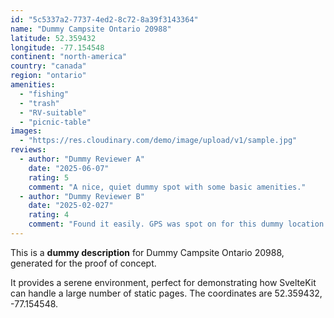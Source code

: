 ```yaml
---
id: "5c5337a2-7737-4ed2-8c72-8a39f3143364"
name: "Dummy Campsite Ontario 20988"
latitude: 52.359432
longitude: -77.154548
continent: "north-america"
country: "canada"
region: "ontario"
amenities:
  - "fishing"
  - "trash"
  - "RV-suitable"
  - "picnic-table"
images:
  - "https://res.cloudinary.com/demo/image/upload/v1/sample.jpg"
reviews:
  - author: "Dummy Reviewer A"
    date: "2025-06-07"
    rating: 5
    comment: "A nice, quiet dummy spot with some basic amenities."
  - author: "Dummy Reviewer B"
    date: "2025-02-027"
    rating: 4
    comment: "Found it easily. GPS was spot on for this dummy location."
---
```


This is a **dummy description** for Dummy Campsite Ontario 20988, generated for the proof of concept.

It provides a serene environment, perfect for demonstrating how SvelteKit can handle a large number of static pages. The coordinates are 52.359432, -77.154548.
